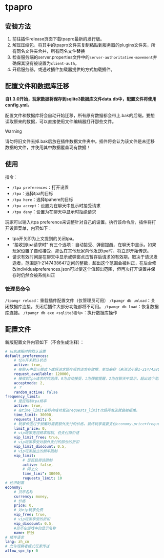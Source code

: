 # tpapro

## 安装方法

1. 前往插件release页面下载tpapro最新的发行版。
2. 解压压缩包，将其中的tpapro文件夹复制粘贴到服务器的plugins文件夹，所有同名文件夹合并，所有同名文件替换
3. 检查服务端的server.properties文件中的`server-authoritative-movement`并确保其没有被设置为`client-auth`。
4. 开启服务器，或通过插件加载器提供的方式加载插件。

## 配置文件和数据库迁移

**自1.3.0开始，玩家数据将保存到sqlite3数据库文件data.db中，配置文件将使用config.yml。**

配置文件和数据库将会自动开始迁移，所有原有数据都会带上.bak的后缀。要想读取原来的数据，可以直接使用文件编辑器打开那些文件。

> [!WARNING]
> 请勿将旧文件去掉.bak后放在插件数据文件夹中。插件将会认为该文件是未迁移数据的文件，并使用其中数据覆盖现有数据！

## 使用


指令：

- `/tpa preferences`：打开设置
- `/tpa`：选择tpa的目标
- `/tpa here`：选择tpahere的目标
- `/tpa accept`：设置为在聊天中显示时接受请求
- `/tpa deny`：设置为在聊天中显示时拒绝请求


玩家可以输入/tpa preference来调整针对自己的设置。执行该命令后，插件将打开设置菜单，内容如下：
- tpa开关即为上文提到的关闭tpa。
- “接收到tpa请求时” 有三个选项：自动接受、弹窗提醒、在聊天中显示。如果玩家设置了自动接受，那么在其他玩家向他发送tpa时，将立即开始传送。
- 请求有效时间是在聊天中显示或弹窗点击暂存后请求的有效期，取决于请求发送者，范围是1-2147438647之间的整数，超出这个范围会被纠正，在后台修改individualpreferences.json可以使这个值超出范围，但再次打开设置并保存时仍然会被系统纠正

### 管理员命令

`/tpamgr reload`：重载插件配置文件（仅管理员可用）
`/tpamgr db unload`：关闭数据库连接。关闭后插件大部分功能都将不可用。
`/tpamgr db load`：恢复数据库连接。
`/tpamgr db exe <sqlite3语句>`：执行数据库操作


## 配置文件
新版配置文件内容如下（不会生成注释）：
```yaml
# 玩家进服时的默认设置
default_preferences: 
    # tpa开关默认状态
    active: true,
    # 在聊天中显示模式下或将请求暂存后的请求有效期，单位毫秒（未测试不是1-2147438647之间的整数的可行性，超出范围请谨慎使用）
    request_available: 120000,
    # 接收到tpa请求时的选择，0为自动接受，1为弹窗提醒，2为在聊天中显示，超出这个范围会导致/tpa preference报错且玩家收不到tpa请求
    acceptmode: 2,
    # ？
    random_active: false
frequency_limit: 
    # 是否限制tpa频率
    active: true,
    # 在time_limit毫秒内成功发送requests_limit次后再发送就会被拒绝。
    time_limit: 30000,
    requests_limit: 5,
    # 玩家传送过于频繁时需要额外支付的价格，最终玩家需要支付economy.price+frequency_limit.price的费用。如果设置为0，插件将不允许通过此时支付额外费用来传送
    limit_price: 0,
    # vip玩家无视频率限制，仍支付原价格
    vip_limit_free: true,
    # vip玩家享受对额外支付的部分的折扣
    vip_limit_discount: 0.5,
    # vip玩家独立的频率限制
    vip_limit: 
        # 是否启用该限制
        active: false,
        # 同上文
        time_limi": 30000,
        requests_limit: 10
# 经济配置
economy: 
    # 货币名称
    currency: money,
    # 价格
    price: 0,
    # 对vip玩家免费
    vip_free: true,
    # vip玩家享受的折扣
    vip_discount: 0.5,
    #货币在游戏中的显示名称
    name: 积分
# 插件语言
lang: zh_cn
# 允许观察者模式玩家传送
allow_spc_tp: 0
```

<!--


其中，default_preferences对象存储

    active是
    requestavailable是
    acceptmode

frequency_limit是频率限制

    active是是否开启该功能
    time_limit和requests_limit是
    limit_price是

economy对象存储经济有关的信息

    type是经济核心的种类，可选llmoney（LLmoney），scoreboard（计分板），TMEssential（TMET）如果您没有找到自己正在使用的经济核心，欢迎向我反馈。如果您打算从服务器中卸载llmoney，请不要将此项设置为llmoney，这会导致LLSE无法调用API并报错
    object是经济核心使用的经济名称，仅在核心支持多经济时修改，如计分板需要将此项改为计分板名称
    price是传送的价格。如果设置为0则为免费
    name是您的服务器中对该经济的称呼

其他此处未说明的设置项是为未来功能的预留项，修改后不会影响插件功能，但仍不建议修改，以防更新插件时出现问题


为什么有些正式版预定的大饼不画了？详见开头


tpa2中将会加入：

    群发tpa，可以一次性选择多个玩家传送，也可以快捷向所在工会所有玩家发送
    全局频率限制，如果全服玩家频繁传送将暂时禁用所有人的tpa
    tps过低（暂定对接QueryTPS）、网络上行过高时暂时禁用所有人的tpa
    对接一些权限组插件，vip用户可以不受频率限制或享受折扣（考虑到潜在的因mojang eula造成的风险，该功能开发计划被延后）
    根据领地插件设置tpa禁区
    玩家可以将特定的玩家加入白名单或黑名单，只有他自己允许的玩家可以对他发起请求
    开发者

导出函数：

本插件所有导出函数的命名空间都是“tpapro”。

以下是各导出名称导出的函数：

tpaFrequently

检查特定的玩家此时是否传送过于频繁

原型：func(Player);

参数：

Player：玩家对象，要检查的玩家

返回值：Bool，是否传送过于频繁

getPlayerFromName

用玩家名从当前在线的玩家中检索对应的玩家对象

原型：func(String);

参数：String：字符串，要检索的玩家

player：玩家对象，要检查的玩家

返回值：Player，检索到的玩家

如果返回null，则无法检索到玩家

tpaHistory

本次加载后全服玩家的传送记录

原型：func();

返回值：Array[<Request>,..,<Request>]，包含本次加载后全服玩家的传送记录

tpaRequests

目前全服缓存的请求

原型：func();

返回值：Array[<Request>,..,<Request>]，包含目前全服缓存的请求

类

Request：

属性：

origin：Player，请求的发起者

target：Player，请求的接受者

type：String，可以是"tpa"或"tpahere"，请求的种类

time：int，请求的时间，以1970年1月1日以来的毫秒数计


注意，如果您是插件开发者，希望通过使玩家通过/tpa等指令调用本插件功能，请尽可能使用player.runcmd()，如果使用mc.runcmdEx("execute ...")，可能会出现失灵的情况。


[/hidden]
    -->